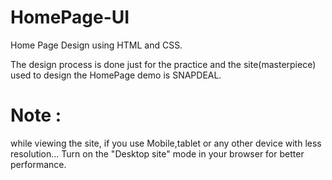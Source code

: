 # HomePage-UI
Home Page Design using HTML and CSS.

The design process is done just for the practice and
the site(masterpiece) used to design the HomePage demo is SNAPDEAL. 

# Note : 
  while viewing the site, if you use Mobile,tablet or any other device with less resolution... Turn on the "Desktop site" mode in your browser for better performance.
